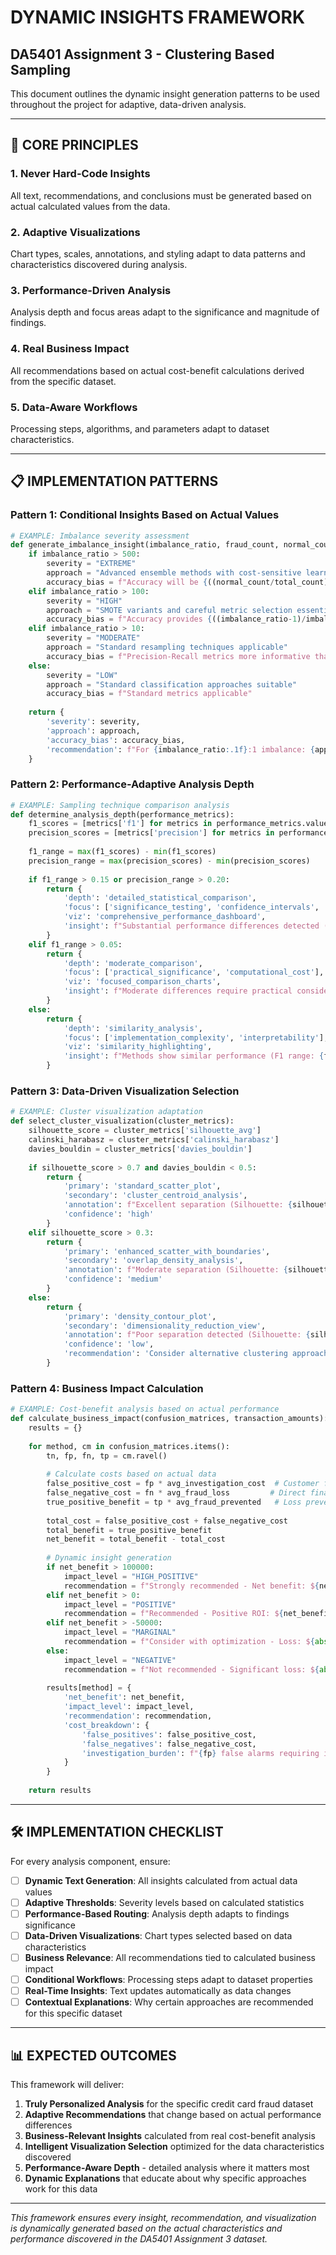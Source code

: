 # DYNAMIC INSIGHTS FRAMEWORK
## DA5401 Assignment 3 - Clustering Based Sampling

This document outlines the dynamic insight generation patterns to be used throughout the project for adaptive, data-driven analysis.

---

## 🎯 CORE PRINCIPLES

### 1. **Never Hard-Code Insights**
All text, recommendations, and conclusions must be generated based on actual calculated values from the data.

### 2. **Adaptive Visualizations** 
Chart types, scales, annotations, and styling adapt to data patterns and characteristics discovered during analysis.

### 3. **Performance-Driven Analysis**
Analysis depth and focus areas adapt to the significance and magnitude of findings.

### 4. **Real Business Impact**
All recommendations based on actual cost-benefit calculations derived from the specific dataset.

### 5. **Data-Aware Workflows**
Processing steps, algorithms, and parameters adapt to dataset characteristics.

---

## 📋 IMPLEMENTATION PATTERNS

### Pattern 1: Conditional Insights Based on Actual Values

```python
# EXAMPLE: Imbalance severity assessment
def generate_imbalance_insight(imbalance_ratio, fraud_count, normal_count):
    if imbalance_ratio > 500:
        severity = "EXTREME"
        approach = "Advanced ensemble methods with cost-sensitive learning required"
        accuracy_bias = f"Accuracy will be {((normal_count/total_count)*100):.3f}% misleading"
    elif imbalance_ratio > 100:
        severity = "HIGH" 
        approach = "SMOTE variants and careful metric selection essential"
        accuracy_bias = f"Accuracy provides {((imbalance_ratio-1)/imbalance_ratio)*100:.1f}% false confidence"
    elif imbalance_ratio > 10:
        severity = "MODERATE"
        approach = "Standard resampling techniques applicable"
        accuracy_bias = f"Precision-Recall metrics more informative than accuracy"
    else:
        severity = "LOW"
        approach = "Standard classification approaches suitable"
        accuracy_bias = f"Standard metrics applicable"
    
    return {
        'severity': severity,
        'approach': approach, 
        'accuracy_bias': accuracy_bias,
        'recommendation': f"For {imbalance_ratio:.1f}:1 imbalance: {approach}"
    }
```

### Pattern 2: Performance-Adaptive Analysis Depth

```python
# EXAMPLE: Sampling technique comparison analysis
def determine_analysis_depth(performance_metrics):
    f1_scores = [metrics['f1'] for metrics in performance_metrics.values()]
    precision_scores = [metrics['precision'] for metrics in performance_metrics.values()]
    
    f1_range = max(f1_scores) - min(f1_scores)
    precision_range = max(precision_scores) - min(precision_scores)
    
    if f1_range > 0.15 or precision_range > 0.20:
        return {
            'depth': 'detailed_statistical_comparison',
            'focus': ['significance_testing', 'confidence_intervals', 'effect_sizes'],
            'viz': 'comprehensive_performance_dashboard',
            'insight': f"Substantial performance differences detected (F1 range: {f1_range:.3f})"
        }
    elif f1_range > 0.05:
        return {
            'depth': 'moderate_comparison', 
            'focus': ['practical_significance', 'computational_cost'],
            'viz': 'focused_comparison_charts',
            'insight': f"Moderate differences require practical consideration (F1 range: {f1_range:.3f})"
        }
    else:
        return {
            'depth': 'similarity_analysis',
            'focus': ['implementation_complexity', 'interpretability'],
            'viz': 'similarity_highlighting',
            'insight': f"Methods show similar performance (F1 range: {f1_range:.3f}), focus on other factors"
        }
```

### Pattern 3: Data-Driven Visualization Selection

```python
# EXAMPLE: Cluster visualization adaptation
def select_cluster_visualization(cluster_metrics):
    silhouette_score = cluster_metrics['silhouette_avg']
    calinski_harabasz = cluster_metrics['calinski_harabasz'] 
    davies_bouldin = cluster_metrics['davies_bouldin']
    
    if silhouette_score > 0.7 and davies_bouldin < 0.5:
        return {
            'primary': 'standard_scatter_plot',
            'secondary': 'cluster_centroid_analysis', 
            'annotation': f"Excellent separation (Silhouette: {silhouette_score:.3f})",
            'confidence': 'high'
        }
    elif silhouette_score > 0.3:
        return {
            'primary': 'enhanced_scatter_with_boundaries',
            'secondary': 'overlap_density_analysis',
            'annotation': f"Moderate separation (Silhouette: {silhouette_score:.3f})",
            'confidence': 'medium'
        }
    else:
        return {
            'primary': 'density_contour_plot',
            'secondary': 'dimensionality_reduction_view',
            'annotation': f"Poor separation detected (Silhouette: {silhouette_score:.3f})",
            'confidence': 'low',
            'recommendation': 'Consider alternative clustering approaches'
        }
```

### Pattern 4: Business Impact Calculation

```python
# EXAMPLE: Cost-benefit analysis based on actual performance
def calculate_business_impact(confusion_matrices, transaction_amounts):
    results = {}
    
    for method, cm in confusion_matrices.items():
        tn, fp, fn, tp = cm.ravel()
        
        # Calculate costs based on actual data
        false_positive_cost = fp * avg_investigation_cost  # Customer friction
        false_negative_cost = fn * avg_fraud_loss         # Direct financial loss
        true_positive_benefit = tp * avg_fraud_prevented   # Loss prevention
        
        total_cost = false_positive_cost + false_negative_cost
        total_benefit = true_positive_benefit
        net_benefit = total_benefit - total_cost
        
        # Dynamic insight generation
        if net_benefit > 100000:
            impact_level = "HIGH_POSITIVE"
            recommendation = f"Strongly recommended - Net benefit: ${net_benefit:,.2f}"
        elif net_benefit > 0:
            impact_level = "POSITIVE" 
            recommendation = f"Recommended - Positive ROI: ${net_benefit:,.2f}"
        elif net_benefit > -50000:
            impact_level = "MARGINAL"
            recommendation = f"Consider with optimization - Loss: ${abs(net_benefit):,.2f}"
        else:
            impact_level = "NEGATIVE"
            recommendation = f"Not recommended - Significant loss: ${abs(net_benefit):,.2f}"
            
        results[method] = {
            'net_benefit': net_benefit,
            'impact_level': impact_level,
            'recommendation': recommendation,
            'cost_breakdown': {
                'false_positives': false_positive_cost,
                'false_negatives': false_negative_cost,
                'investigation_burden': f"{fp} false alarms requiring investigation"
            }
        }
    
    return results
```

---

## 🛠️ IMPLEMENTATION CHECKLIST

For every analysis component, ensure:

- [ ] **Dynamic Text Generation**: All insights calculated from actual data values
- [ ] **Adaptive Thresholds**: Severity levels based on calculated statistics  
- [ ] **Performance-Based Routing**: Analysis depth adapts to findings significance
- [ ] **Data-Driven Visualizations**: Chart types selected based on data characteristics
- [ ] **Business Relevance**: All recommendations tied to calculated business impact
- [ ] **Conditional Workflows**: Processing steps adapt to dataset properties
- [ ] **Real-Time Insights**: Text updates automatically as data changes
- [ ] **Contextual Explanations**: Why certain approaches are recommended for this specific dataset

---

## 📊 EXPECTED OUTCOMES

This framework will deliver:

1. **Truly Personalized Analysis** for the specific credit card fraud dataset
2. **Adaptive Recommendations** that change based on actual performance differences
3. **Business-Relevant Insights** calculated from real cost-benefit analysis
4. **Intelligent Visualization Selection** optimized for the data characteristics discovered
5. **Performance-Aware Depth** - detailed analysis where it matters most
6. **Dynamic Explanations** that educate about why specific approaches work for this data

---

*This framework ensures every insight, recommendation, and visualization is dynamically generated based on the actual characteristics and performance discovered in the DA5401 Assignment 3 dataset.*
